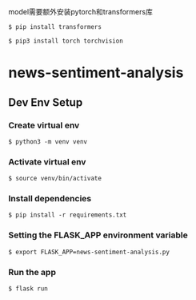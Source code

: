 model需要额外安装pytorch和transformers库
```console
$ pip install transformers
```
```console
$ pip3 install torch torchvision
```
# news-sentiment-analysis

## Dev Env Setup
### Create virtual env
```console
$ python3 -m venv venv
```
### Activate virtual env
```console
$ source venv/bin/activate
```
### Install dependencies
```console
$ pip install -r requirements.txt
```

### Setting the FLASK_APP environment variable
```console
$ export FLASK_APP=news-sentiment-analysis.py
```

### Run the app
```console
$ flask run
```
